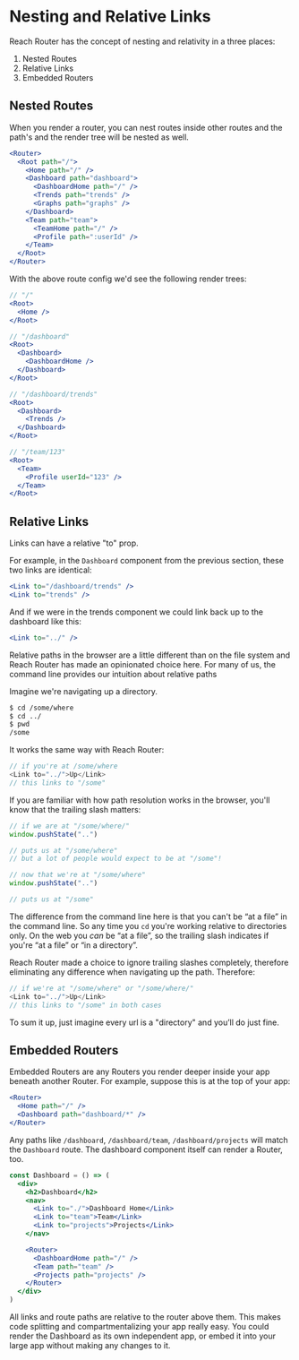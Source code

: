 # Nesting and Relative Links

Reach Router has the concept of nesting and relativity in a three places:

1.  Nested Routes
2.  Relative Links
3.  Embedded Routers

## Nested Routes

When you render a router, you can nest routes inside other routes and the path's and the render tree will be nested as well.

```jsx
<Router>
  <Root path="/">
    <Home path="/" />
    <Dashboard path="dashboard">
      <DashboardHome path="/" />
      <Trends path="trends" />
      <Graphs path="graphs" />
    </Dashboard>
    <Team path="team">
      <TeamHome path="/" />
      <Profile path=":userId" />
    </Team>
  </Root>
</Router>
```

With the above route config we'd see the following render trees:

```jsx
// "/"
<Root>
  <Home />
</Root>
```

```jsx
// "/dashboard"
<Root>
  <Dashboard>
    <DashboardHome />
  </Dashboard>
</Root>
```

```jsx
// "/dashboard/trends"
<Root>
  <Dashboard>
    <Trends />
  </Dashboard>
</Root>
```

```jsx
// "/team/123"
<Root>
  <Team>
    <Profile userId="123" />
  </Team>
</Root>
```

## Relative Links

Links can have a relative "to" prop.

For example, in the `Dashboard` component from the previous section, these two links are identical:

```jsx
<Link to="/dashboard/trends" />
<Link to="trends" />
```

And if we were in the trends component we could link back up to the dashboard like this:

```jsx
<Link to="../" />
```

Relative paths in the browser are a little different than on the file system and Reach Router has made an opinionated choice here. For many of us, the command line provides our intuition about relative paths

Imagine we're navigating up a directory.

```sh
$ cd /some/where
$ cd ../
$ pwd
/some
```

It works the same way with Reach Router:

```js
// if you're at /some/where
<Link to="../">Up</Link>
// this links to "/some"
```

If you are familiar with how path resolution works in the browser, you'll know that the trailing slash matters:

```js
// if we are at "/some/where/"
window.pushState("..")

// puts us at "/some/where"
// but a lot of people would expect to be at "/some"!

// now that we're at "/some/where"
window.pushState("..")

// puts us at "/some"
```

The difference from the command line here is that you can't be “at a file” in the command line. So any time you `cd` you're working relative to directories only. On the web you _can_ be “at a file”, so the trailing slash indicates if you're “at a file” or “in a directory”.

Reach Router made a choice to ignore trailing slashes completely, therefore eliminating any difference when navigating up the path. Therefore:

```js
// if we're at "/some/where" or "/some/where/"
<Link to="../">Up</Link>
// this links to "/some" in both cases
```

To sum it up, just imagine every url is a "directory" and you’ll do just fine.

## Embedded Routers

Embedded Routers are any Routers you render deeper inside your app beneath another Router. For example, suppose this is at the top of your app:

```jsx
<Router>
  <Home path="/" />
  <Dashboard path="dashboard/*" />
</Router>
```

Any paths like `/dashboard`, `/dashboard/team`, `/dashboard/projects` will match the `Dashboard` route. The dashboard component itself can render a Router, too.

```jsx
const Dashboard = () => (
  <div>
    <h2>Dashboard</h2>
    <nav>
      <Link to="./">Dashboard Home</Link>
      <Link to="team">Team</Link>
      <Link to="projects">Projects</Link>
    </nav>

    <Router>
      <DashboardHome path="/" />
      <Team path="team" />
      <Projects path="projects" />
    </Router>
  </div>
)
```

All links and route paths are relative to the router above them. This makes code splitting and compartmentalizing your app really easy. You could render the Dashboard as its own independent app, or embed it into your large app without making any changes to it.
